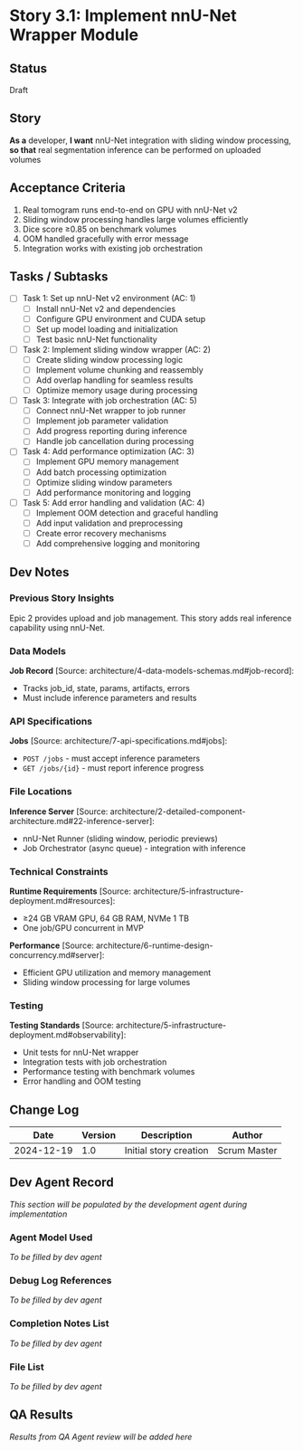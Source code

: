 # Story 3.1: Implement nnU-Net Wrapper Module

## Status
Draft

## Story
**As a** developer,
**I want** nnU-Net integration with sliding window processing,
**so that** real segmentation inference can be performed on uploaded volumes

## Acceptance Criteria
1. Real tomogram runs end-to-end on GPU with nnU-Net v2
2. Sliding window processing handles large volumes efficiently
3. Dice score ≥0.85 on benchmark volumes
4. OOM handled gracefully with error message
5. Integration works with existing job orchestration

## Tasks / Subtasks
- [ ] Task 1: Set up nnU-Net v2 environment (AC: 1)
  - [ ] Install nnU-Net v2 and dependencies
  - [ ] Configure GPU environment and CUDA setup
  - [ ] Set up model loading and initialization
  - [ ] Test basic nnU-Net functionality
- [ ] Task 2: Implement sliding window wrapper (AC: 2)
  - [ ] Create sliding window processing logic
  - [ ] Implement volume chunking and reassembly
  - [ ] Add overlap handling for seamless results
  - [ ] Optimize memory usage during processing
- [ ] Task 3: Integrate with job orchestration (AC: 5)
  - [ ] Connect nnU-Net wrapper to job runner
  - [ ] Implement job parameter validation
  - [ ] Add progress reporting during inference
  - [ ] Handle job cancellation during processing
- [ ] Task 4: Add performance optimization (AC: 3)
  - [ ] Implement GPU memory management
  - [ ] Add batch processing optimization
  - [ ] Optimize sliding window parameters
  - [ ] Add performance monitoring and logging
- [ ] Task 5: Add error handling and validation (AC: 4)
  - [ ] Implement OOM detection and graceful handling
  - [ ] Add input validation and preprocessing
  - [ ] Create error recovery mechanisms
  - [ ] Add comprehensive logging and monitoring

## Dev Notes

### Previous Story Insights
Epic 2 provides upload and job management. This story adds real inference capability using nnU-Net.

### Data Models
**Job Record** [Source: architecture/4-data-models-schemas.md#job-record]:
- Tracks job_id, state, params, artifacts, errors
- Must include inference parameters and results

### API Specifications
**Jobs** [Source: architecture/7-api-specifications.md#jobs]:
- `POST /jobs` - must accept inference parameters
- `GET /jobs/{id}` - must report inference progress

### File Locations
**Inference Server** [Source: architecture/2-detailed-component-architecture.md#22-inference-server]:
- nnU-Net Runner (sliding window, periodic previews)
- Job Orchestrator (async queue) - integration with inference

### Technical Constraints
**Runtime Requirements** [Source: architecture/5-infrastructure-deployment.md#resources]:
- ≥24 GB VRAM GPU, 64 GB RAM, NVMe 1 TB
- One job/GPU concurrent in MVP

**Performance** [Source: architecture/6-runtime-design-concurrency.md#server]:
- Efficient GPU utilization and memory management
- Sliding window processing for large volumes

### Testing
**Testing Standards** [Source: architecture/5-infrastructure-deployment.md#observability]:
- Unit tests for nnU-Net wrapper
- Integration tests with job orchestration
- Performance testing with benchmark volumes
- Error handling and OOM testing

## Change Log
| Date | Version | Description | Author |
|------|---------|-------------|--------|
| 2024-12-19 | 1.0 | Initial story creation | Scrum Master |

## Dev Agent Record
*This section will be populated by the development agent during implementation*

### Agent Model Used
*To be filled by dev agent*

### Debug Log References
*To be filled by dev agent*

### Completion Notes List
*To be filled by dev agent*

### File List
*To be filled by dev agent*

## QA Results
*Results from QA Agent review will be added here*
